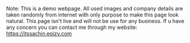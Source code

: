
Note: This is a demo webpage. All used images and company details are taken randomly from internet with only purpose to make this page look natural. 
This page isn't live and will not be use for any business. If u have any concern you can contact me through my website: https://itssachin.epizy.com
